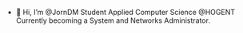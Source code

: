 - 👋 Hi, I’m @JornDM
Student Applied Computer Science @HOGENT
Currently becoming a System and Networks Administrator.
